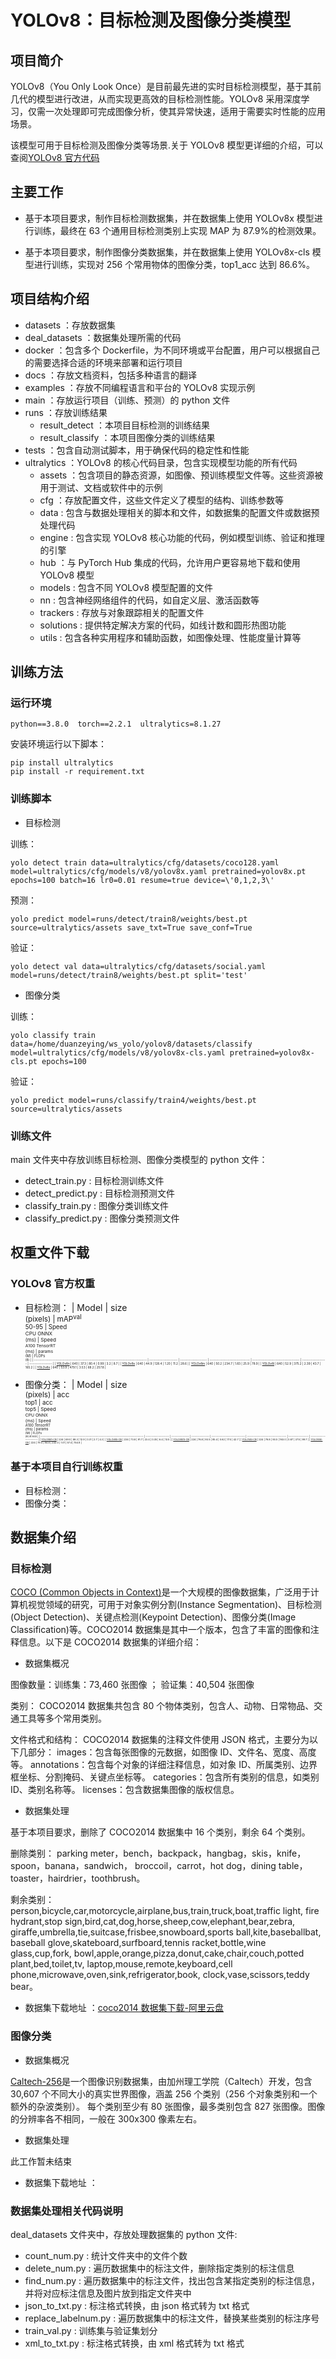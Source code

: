 # YOLOv8：目标检测及图像分类模型

## 项目简介

YOLOv8（You Only Look Once）是目前最先进的实时目标检测模型，基于其前几代的模型进行改进，从而实现更高效的目标检测性能。YOLOv8 采用深度学习，仅需一次处理即可完成图像分析，使其异常快速，适用于需要实时性能的应用场景。

该模型可用于目标检测及图像分类等场景.关于 YOLOv8 模型更详细的介绍，可以查阅[YOLOv8 官方代码](https://github.com/ultralytics/ultralytics)

## 主要工作

- 基于本项目要求，制作目标检测数据集，并在数据集上使用 YOLOv8x 模型进行训练，最终在 63 个通用目标检测类别上实现 MAP 为 87.9%的检测效果。

- 基于本项目要求，制作图像分类数据集，并在数据集上使用 YOLOv8x-cls 模型进行训练，实现对 256 个常用物体的图像分类，top1_acc 达到 86.6%。

## 项目结构介绍

- datasets ：存放数据集
- deal_datasets ：数据集处理所需的代码
- docker ：包含多个 Dockerfile，为不同环境或平台配置，用户可以根据自己的需要选择合适的环境来部署和运行项目
- docs ：存放文档资料，包括多种语言的翻译
- examples ：存放不同编程语言和平台的 YOLOv8 实现示例
- main ：存放运行项目（训练、预测）的 python 文件
- runs ：存放训练结果
  - result_detect ：本项目目标检测的训练结果
  - result_classify ：本项目图像分类的训练结果
- tests ：包含自动测试脚本，用于确保代码的稳定性和性能
- ultralytics ：YOLOv8 的核心代码目录，包含实现模型功能的所有代码
  - assets ：包含项目的静态资源，如图像、预训练模型文件等。这些资源被用于测试、文档或软件中的示例
  - cfg ：存放配置文件，这些文件定义了模型的结构、训练参数等
  - data : 包含与数据处理相关的脚本和文件，如数据集的配置文件或数据预处理代码
  - engine : 包含实现 YOLOv8 核心功能的代码，例如模型训练、验证和推理的引擎
  - hub ：与 PyTorch Hub 集成的代码，允许用户更容易地下载和使用 YOLOv8 模型
  - models : 包含不同 YOLOv8 模型配置的文件
  - nn : 包含神经网络组件的代码，如自定义层、激活函数等
  - trackers : 存放与对象跟踪相关的配置文件
  - solutions : 提供特定解决方案的代码，如线计数和圆形热图功能
  - utils : 包含各种实用程序和辅助函数，如图像处理、性能度量计算等

## 训练方法

### 运行环境

```
python==3.8.0  torch==2.2.1  ultralytics=8.1.27
```

安装环境运行以下脚本：

```
pip install ultralytics
pip install -r requirement.txt
```

### 训练脚本

- 目标检测

训练：

```
yolo detect train data=ultralytics/cfg/datasets/coco128.yaml model=ultralytics/cfg/models/v8/yolov8x.yaml pretrained=yolov8x.pt epochs=100 batch=16 lr0=0.01 resume=true device=\'0,1,2,3\'
```

预测：

```
yolo predict model=runs/detect/train8/weights/best.pt source=ultralytics/assets save_txt=True save_conf=True
```

验证：

```
yolo detect val data=ultralytics/cfg/datasets/social.yaml model=runs/detect/train8/weights/best.pt split='test'
```

- 图像分类

训练：

```
yolo classify train data=/home/duanzeying/ws_yolo/yolov8/datasets/classify model=ultralytics/cfg/models/v8/yolov8x-cls.yaml pretrained=yolov8x-cls.pt epochs=100
```

验证：

```
yolo predict model=runs/classify/train4/weights/best.pt source=ultralytics/assets
```

### 训练文件

main 文件夹中存放训练目标检测、图像分类模型的 python 文件：

- detect_train.py : 目标检测训练文件
- detect_predict.py : 目标检测预测文件
- classify_train.py : 图像分类训练文件
- classify_predict.py : 图像分类预测文件

## 权重文件下载

### YOLOv8 官方权重

- 目标检测：
  | Model | size<br><sup>(pixels) | mAP<sup>val<br>50-95 | Speed<br><sup>CPU ONNX<br>(ms) | Speed<br><sup>A100 TensorRT<br>(ms) | params<br><sup>(M) | FLOPs<br><sup>(B) |
  | ------------------------------------------------------------------------------------ | --------------------- | -------------------- | ------------------------------ | ----------------------------------- | ------------------ | ----------------- |
  | [YOLOv8n](https://github.com/ultralytics/assets/releases/download/v8.1.0/yolov8n.pt) | 640 | 37.3 | 80.4 | 0.99 | 3.2 | 8.7 |
  | [YOLOv8s](https://github.com/ultralytics/assets/releases/download/v8.1.0/yolov8s.pt) | 640 | 44.9 | 128.4 | 1.20 | 11.2 | 28.6 |
  | [YOLOv8m](https://github.com/ultralytics/assets/releases/download/v8.1.0/yolov8m.pt) | 640 | 50.2 | 234.7 | 1.83 | 25.9 | 78.9 |
  | [YOLOv8l](https://github.com/ultralytics/assets/releases/download/v8.1.0/yolov8l.pt) | 640 | 52.9 | 375.2 | 2.39 | 43.7 | 165.2 |
  | [YOLOv8x](https://github.com/ultralytics/assets/releases/download/v8.1.0/yolov8x.pt) | 640 | 53.9 | 479.1 | 3.53 | 68.2 | 257.8 |

- 图像分类：
  | Model | size<br><sup>(pixels) | acc<br><sup>top1 | acc<br><sup>top5 | Speed<br><sup>CPU ONNX<br>(ms) | Speed<br><sup>A100 TensorRT<br>(ms) | params<br><sup>(M) | FLOPs<br><sup>(B) at 640 |
  | -------------------------------------------------------------------------------------------- | --------------------- | ---------------- | ---------------- | ------------------------------ | ----------------------------------- | ------------------ | ------------------------ |
  | [YOLOv8n-cls](https://github.com/ultralytics/assets/releases/download/v8.1.0/yolov8n-cls.pt) | 224 | 69.0 | 88.3 | 12.9 | 0.31 | 2.7 | 4.3 |
  | [YOLOv8s-cls](https://github.com/ultralytics/assets/releases/download/v8.1.0/yolov8s-cls.pt) | 224 | 73.8 | 91.7 | 23.4 | 0.35 | 6.4 | 13.5 |
  | [YOLOv8m-cls](https://github.com/ultralytics/assets/releases/download/v8.1.0/yolov8m-cls.pt) | 224 | 76.8 | 93.5 | 85.4 | 0.62 | 17.0 | 42.7 |
  | [YOLOv8l-cls](https://github.com/ultralytics/assets/releases/download/v8.1.0/yolov8l-cls.pt) | 224 | 76.8 | 93.5 | 163.0 | 0.87 | 37.5 | 99.7 |
  | [YOLOv8x-cls](https://github.com/ultralytics/assets/releases/download/v8.1.0/yolov8x-cls.pt) | 224 | 79.0 | 94.6 | 232.0 | 1.01 | 57.4 | 154.8 |

### 基于本项目自行训练权重

- 目标检测：
- 图像分类：

## 数据集介绍

### 目标检测

[COCO (Common Objects in Context)](https://cocodataset.org/#home—)是一个大规模的图像数据集，广泛用于计算机视觉领域的研究，可用于对象实例分割(Instance Segmentation)、目标检测(Object Detection)、关键点检测(Keypoint Detection)、图像分类(Image Classification)等。COCO2014 数据集是其中一个版本，包含了丰富的图像和注释信息。以下是 COCO2014 数据集的详细介绍：

- 数据集概况

图像数量：训练集：73,460 张图像 ； 验证集：40,504 张图像

类别：
COCO2014 数据集共包含 80 个物体类别，包含人、动物、日常物品、交通工具等多个常用类别。

文件格式和结构：
COCO2014 数据集的注释文件使用 JSON 格式，主要分为以下几部分：
images：包含每张图像的元数据，如图像 ID、文件名、宽度、高度等。
annotations：包含每个对象的详细注释信息，如对象 ID、所属类别、边界框坐标、分割掩码、关键点坐标等。
categories：包含所有类别的信息，如类别 ID、类别名称等。
licenses：包含数据集图像的版权信息。

- 数据集处理

基于本项目要求，删除了 COCO2014 数据集中 16 个类别，剩余 64 个类别。

删除类别：
parking meter，bench，backpack，hangbag，skis，knife，spoon，banana，sandwich，
broccoil，carrot，hot dog，dining table，toaster，hairdrier，toothbrush。

剩余类别：
person,bicycle,car,motorcycle,airplane,bus,train,truck,boat,traffic light,
fire hydrant,stop sign,bird,cat,dog,horse,sheep,cow,elephant,bear,zebra,
giraffe,umbrella,tie,suitcase,frisbee,snowboard,sports ball,kite,baseballbat,
baseball glove,skateboard,surfboard,tennis racket,bottle,wine glass,cup,fork,
bowl,apple,orange,pizza,donut,cake,chair,couch,potted plant,bed,toilet,tv,
laptop,mouse,remote,keyboard,cell phone,microwave,oven,sink,refrigerator,book,
clock,vase,scissors,teddy bear。

- 数据集下载地址 ：[coco2014 数据集下载-阿里云盘](http)

### 图像分类

- 数据集概况

[Caltech-256](http://www.vision.caltech.edu/Image_Datasets/Caltech256/)是一个图像识别数据集，由加州理工学院（Caltech）开发，包含 30,607 个不同大小的真实世界图像，涵盖 256 个类别（256 个对象类别和一个额外的杂波类别）。 每个类别至少有 80 张图像，最多类别包含 827 张图像。图像的分辨率各不相同，一般在 300x300 像素左右。

- 数据集处理

此工作暂未结束

- 数据集下载地址 ：

### 数据集处理相关代码说明

deal_datasets 文件夹中，存放处理数据集的 python 文件:

- count_num.py : 统计文件夹中的文件个数
- delete_num.py : 遍历数据集中的标注文件，删除指定类别的标注信息
- find_num.py : 遍历数据集中的标注文件，找出包含某指定类别的标注信息，并将对应标注信息及图片放到指定文件夹中
- json_to_txt.py : 标注格式转换，由 json 格式转为 txt 格式
- replace_labelnum.py : 遍历数据集中的标注文件，替换某些类别的标注序号
- train_val.py : 训练集与验证集划分
- xml_to_txt.py : 标注格式转换，由 xml 格式转为 txt 格式

